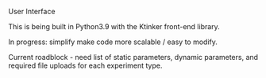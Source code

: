 User Interface

This is being built in Python3.9 with the Ktinker front-end library.

In progress: simplify make code more scalable / easy to modify.

Current roadblock - need list of static parameters, dynamic parameters, and required file uploads for each experiment type.

